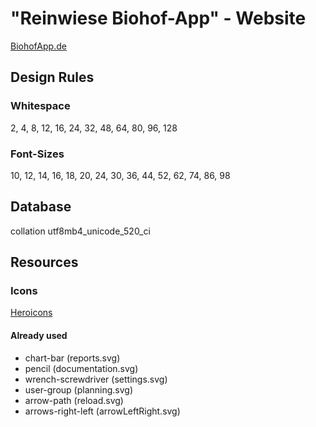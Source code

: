 # "Reinwiese Biohof-App" - Website

[BiohofApp.de](https://biohofapp.de/)

## Design Rules

### Whitespace

2, 4, 8, 12, 16, 24, 32, 48, 64, 80, 96, 128

### Font-Sizes

10, 12, 14, 16, 18, 20, 24, 30, 36, 44, 52, 62, 74, 86, 98

## Database

collation utf8mb4_unicode_520_ci

## Resources

### Icons

[Heroicons](https://heroicons.com/)

#### Already used

- chart-bar (reports.svg)
- pencil (documentation.svg)
- wrench-screwdriver (settings.svg)
- user-group (planning.svg)
- arrow-path (reload.svg)
- arrows-right-left (arrowLeftRight.svg)
